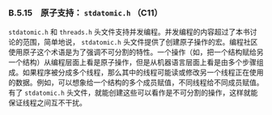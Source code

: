 ### B.5.15　原子支持： `stdatomic.h` （C11）

`stdatomic.h` 和 `threads.h` 头文件支持并发编程。并发编程的内容超过了本书讨论的范围，简单地说， `stdatomic.h` 头文件提供了创建原子操作的宏。编程社区使用原子这个术语是为了强调不可分割的特性。一个操作（如，把一个结构赋给另一个结构）从编程层面上看是原子操作，但是从机器语言层面上看是由多个步骤组成。如果程序被分成多个线程，那么其中的线程可能读或修改另一个线程正在使用的数据。例如，可以想象给一个结构的多个成员赋值，不同线程给不同成员赋值。有了 `stdatomic.h` 头文件，就能创建这些可以看作是不可分割的操作，这样就能保证线程之间互不干扰。

